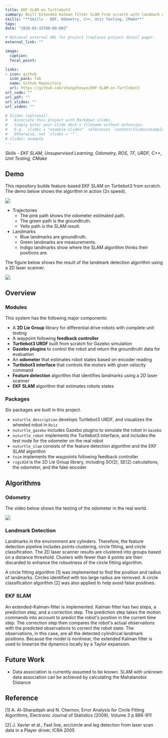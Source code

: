 ```yaml
---
title: EKF SLAM on Turtlebot3
summary: Built Extended Kalman filter SLAM from scratch with landmark detection using laser scanner.
skills: "**Skills - EKF, Odometry, C++, Unit Testing, CMake**"
tags:
date: "2020-03-15T00:00:00Z"

# Optional external URL for project (replaces project detail page).
external_link: ""

image:
  caption: 
  focal_point: 

links:
- icon: github
  icon_pack: fab
  name: Github Repository
  url: https://github.com/shangzhouye/EKF-SLAM-on-Turtlebot3
url_code: ""
url_pdf: ""
url_slides: ""
url_video: ""

# Slides (optional).
#   Associate this project with Markdown slides.
#   Simply enter your slide deck's filename without extension.
#   E.g. `slides = "example-slides"` references `content/slides/example-slides.md`.
#   Otherwise, set `slides = ""`.
# slides: example
---
```


*Skills - EKF SLAM, Unsupervised Learning, Odometry, ROS, TF, URDF, C++, Unit Testing, CMake*

## Demo

This repository builds feature-based EKF SLAM on Turtlebot3 from scratch. The demo below shows the algorithm in action (2x speed).

![](./side_by_side.gif)

- Trajectories
  - The pink path shows the odometer estimated path.
  - The green path is the groundtruth.
  - Yello path is the SLAM result.
- Landmarks
  - Blue landmarks are groundtruth.
  - Green landmarks are measurements.
  - Indigo landmarks show where the SLAM algorithm thinks their positions are.

The figure below shows the result of the landmark detection algorithm using a 2D laser scanner.

![](https://github.com/shangzhouye/EKF-SLAM-on-Turtlebot3/blob/public/figures/landmark_detection.gif?raw=true)

## Overview

### Modules

This system has the following major components:

- A **2D Lie Group** library for differential drive robots with complete unit testing
- A waypoint following **feedback controller**
- **Turtlebot3 URDF** built from scratch for Gazebo simulation
- **Gazebo plugins** to control the robot and return the groundtruth data for evaluation
- An **odometer** that estimates robot states based on encoder reading
- **Turtlebot3 interface** that controls the motors with given velocity command
- **Feature detection** algorithm that identifies landmarks using a 2D laser scanner
- **EKF SLAM** algorithm that estimates robots states

### Packages

Six packages are built in this project.

- `nuturtle_description` develops Turtlebot3 URDF, and visualizes the wheeled robot in `Rviz`
- `nuturtle_gazebo` includes Gazebo plugins to simulate the robot in `Gazebo`
- `nuturtle_robot` implements the Turtlebot3 interface, and includes the test node for the odometer on the real robot
- `nuturtle_slam` consists of the feature detection algorithm and the EKF SLAM algorithm
- `tsim` implements the waypoints following feedback controller
- `rigid2d` is the 2D Lie Group library, including SO(2), SE(2) calculations, the odometer, and the fake encoder

## Algorithms

### Odometry

The video below shows the testing of the odometer in the real world.

![](https://github.com/shangzhouye/portfolio-website/blob/master/content/featured-projects/ekf_slam/nuturtle_real_world.gif?raw=true)

### Landmark Detection

Landmarks in the environment are cylinders. Therefore, the feature detection pipeline includes points clustering, circle fitting, and circle classification. The 2D laser scanner results are clustered into groups based on a distance threshold. Clusters with fewer than 4 points are then discarded to enhance the robustness of the circle fitting algorithm.

A circle fitting algorithm [1] was implemented to find the position and radius of landmarks. Circles identified with too large radius are removed. A circle classification algorithm [2] was also applied to help avoid false positives.

### EKF SLAM

An extended-Kalman-filter is implemented. Kalman filter has two steps, a prediction step, and a correction step. The prediction step takes the motion commands into account to predict the robot's position in the current time step. The correction step then compares the robot's actual observations with the predicted observations to correct the robot state. The observations, in this case, are all the detected cylindrical landmark positions. Because the model is nonlinear, the extended Kalman filter is used to linearize the dynamics locally by a Taylor expansion.

## Future Work

- Data association is currently assumed to be known. SLAM with unknown data association can be achieved by calculating the Mahalanobis Distance

## Reference

[1] A. Al-Sharadqah and N. Chernov, Error Analysis for Circle Fitting Algorithms, Electronic Journal of Statistics (2009), Volume 3 p 886-911

[2] J. Xavier et al., Fast line, arc/circle and leg detection from laser scan data in a Player driver, ICRA 2005